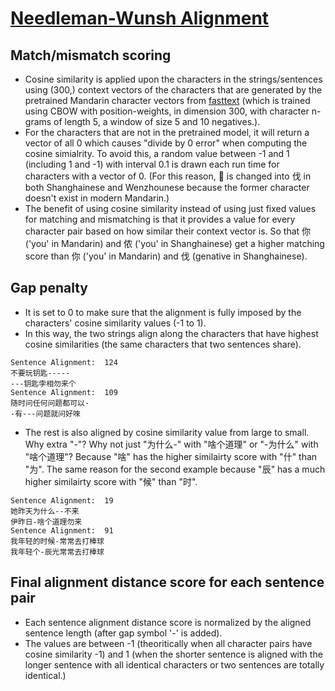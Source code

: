 # [Needleman-Wunsh Alignment](https://en.wikipedia.org/wiki/Needleman%E2%80%93Wunsch_algorithm)
## Match/mismatch scoring
- Cosine similarity is applied upon the characters in the strings/sentences using (300,) context vectors of the characters that are generated by the pretrained Mandarin character vectors from [fasttext](https://fasttext.cc/docs/en/crawl-vectors.html) (which is trained using CBOW with position-weights, in dimension 300, with character n-grams of length 5, a window of size 5 and 10 negatives.).
- For the characters that are not in the pretrained model, it will return a vector of all 0 which causes "divide by 0 error" when computing the cosine simialrity. To avoid this, a random value between -1 and 1 (including 1 and -1) with interval 0.1 is drawn each run time for characters with a vector of 0. (For this reason, 𠲎 is changed into 伐 in both Shanghainese and Wenzhounese because the former character doesn't exist in modern Mandarin.)
- The benefit of using cosine similarity instead of using just fixed values for matching and mismatching is that it provides a value for every character pair based on how similar their context vector is. So that 你 ('you' in Mandarin) and 侬 ('you' in Shanghainese) get a higher matching score than 你 ('you' in Mandarin) and 伐 (genative in Shanghainese).
## Gap penalty
- It is set to 0 to make sure that the alignment is fully imposed by the characters' cosine similarity values (-1 to 1). <br>
- In this way, the two strings align along the characters that have highest cosine similarities (the same characters that two sentences share). 

```
Sentence Alignment:  124
不要玩钥匙-----
---钥匙孛相勿来个
Sentence Alignment:  109
随时问任何问题都可以-
-有---问题就问好唻
```
- The rest is also aligned by cosine similarity value from large to small. <br>
Why extra "-"? Why not just "为什么-" with "啥个道理" or "-为什么" with "啥个道理"? Because "啥" has the higher similairty score with "什" than "为". The same reason for the second example because "辰" has a much higher similairty score with "候" than "时".
```
Sentence Alignment:  19
她昨天为什么--不来
伊昨日-啥个道理勿来
Sentence Alignment:  91
我年轻的时候-常常去打棒球
我年轻个-辰光常常去打棒球
```
## Final alignment distance score for each sentence pair
- Each sentence alignment distance score is normalized by the aligned sentence length (after gap symbol '-' is added).
- The values are between -1 (theoritically when all character pairs have cosine similarity -1) and 1 (when the shorter sentence is aligned with the longer sentence with all identical characters or two sentences are totally identical.)
